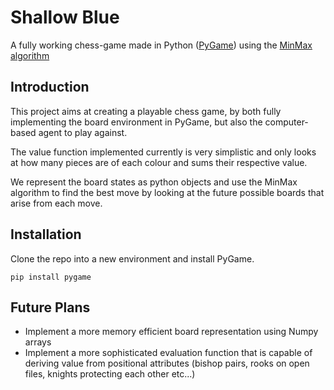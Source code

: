 # Shallow Blue

A fully working chess-game made in Python ([PyGame](https://www.pygame.org/wiki/GettingStarted)) using the [MinMax algorithm](https://en.wikipedia.org/wiki/Minimax)

## Introduction
This project aims at creating a playable chess game, by both fully implementing the board environment in PyGame, but also the computer-based agent to play against.

The value function implemented currently is very simplistic and only looks at how many pieces are of each colour and sums their respective value.

We represent the board states as python objects and use the MinMax algorithm to find the best move by looking at the future possible boards that arise from each move.
## Installation
Clone the repo into a new environment and install PyGame.
```
pip install pygame
```
## Future Plans

* Implement a more memory efficient board representation using Numpy arrays
* Implement a more sophisticated evaluation function that is capable of deriving value from positional attributes (bishop pairs, rooks on open files, knights protecting each other etc...)
